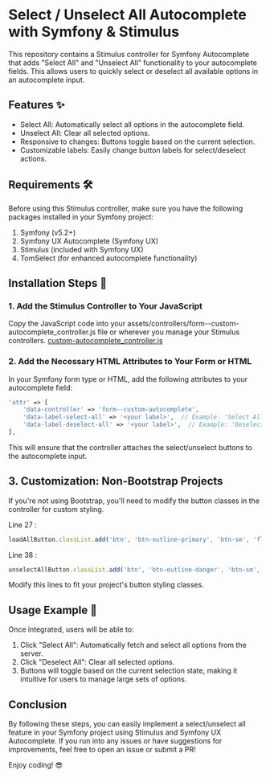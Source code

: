 # Select / Unselect All Autocomplete with Symfony & Stimulus

This repository contains a Stimulus controller for Symfony Autocomplete that adds "Select All" and "Unselect All" functionality to your autocomplete fields. This allows users to quickly select or deselect all available options in an autocomplete input.

## Features ✨

 - Select All: Automatically select all options in the autocomplete field.
 - Unselect All: Clear all selected options.
 - Responsive to changes: Buttons toggle based on the current selection.
 - Customizable labels: Easily change button labels for select/deselect actions.

## Requirements 🛠️

Before using this Stimulus controller, make sure you have the following packages installed in your Symfony project:

1. Symfony (v5.2+)
2. Symfony UX Autocomplete (Symfony UX)
3. Stimulus (included with Symfony UX)
4. TomSelect (for enhanced autocomplete functionality)

## Installation Steps 🚀

### 1. Add the Stimulus Controller to Your JavaScript

Copy the JavaScript code into your assets/controllers/form--custom-autocomplete_controller.js file or wherever you manage your Stimulus controllers. [custom-autocomplete_controller.js](./autocomplete_controller.js)

### 2. Add the Necessary HTML Attributes to Your Form or HTML

In your Symfony form type or HTML, add the following attributes to your autocomplete field:

```php
'attr' => [
    'data-controller' => 'form--custom-autocomplete',
    'data-label-select-all' => '<your label>',  // Example: 'Select All'
    'data-label-deselect-all' => '<your label>',  // Example: 'Deselect All'
],
```

This will ensure that the controller attaches the select/unselect buttons to the autocomplete input.

## 3. Customization: Non-Bootstrap Projects

If you're not using Bootstrap, you'll need to modify the button classes in the controller for custom styling.


Line 27 :

```js
loadAllButton.classList.add('btn', 'btn-outline-primary', 'btn-sm', 'float-end', 'd-none', 'select-all-button')
```

Line 38 :

```js
unselectAllButton.classList.add('btn', 'btn-outline-danger', 'btn-sm', 'float-end', 'd-none', 'unselect-all-button')
```

Modify this lines to fit your project's button styling classes.

## Usage Example 🎯

Once integrated, users will be able to:

1. Click "Select All": Automatically fetch and select all options from the server.
2. Click "Deselect All": Clear all selected options.
3. Buttons will toggle based on the current selection state, making it intuitive for users to manage large sets of options.

## Conclusion

By following these steps, you can easily implement a select/unselect all feature in your Symfony project using Stimulus and Symfony UX Autocomplete. If you run into any issues or have suggestions for improvements, feel free to open an issue or submit a PR!

Enjoy coding! 😎

